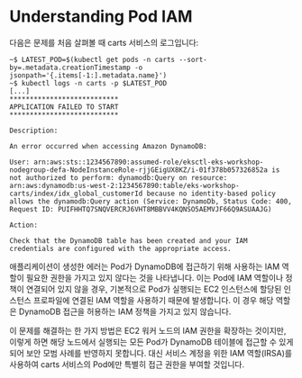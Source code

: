 # Understanding Pod IAM

다음은 문제를 처음 살펴볼 때 carts 서비스의 로그입니다:

```
~$ LATEST_POD=$(kubectl get pods -n carts --sort-by=.metadata.creationTimestamp -o jsonpath='{.items[-1:].metadata.name}')
~$ kubectl logs -n carts -p $LATEST_POD
[...]
***************************
APPLICATION FAILED TO START
***************************
 
Description:
 
An error occurred when accessing Amazon DynamoDB:
 
User: arn:aws:sts::1234567890:assumed-role/eksctl-eks-workshop-nodegroup-defa-NodeInstanceRole-rjjGEigUX8KZ/i-01f378b057326852a is not authorized to perform: dynamodb:Query on resource: arn:aws:dynamodb:us-west-2:1234567890:table/eks-workshop-carts/index/idx_global_customerId because no identity-based policy allows the dynamodb:Query action (Service: DynamoDb, Status Code: 400, Request ID: PUIFHHTQ7SNQVERCRJ6VHT8MBBVV4KQNSO5AEMVJF66Q9ASUAAJG)
 
Action:
 
Check that the DynamoDB table has been created and your IAM credentials are configured with the appropriate access.
```

애플리케이션이 생성한 에러는 Pod가 DynamoDB에 접근하기 위해 사용하는 IAM 역할이 필요한 권한을 가지고 있지 않다는 것을 나타냅니다. 이는 Pod에 IAM 역할이나 정책이 연결되어 있지 않을 경우, 기본적으로 Pod가 실행되는 EC2 인스턴스에 할당된 인스턴스 프로파일에 연결된 IAM 역할을 사용하기 때문에 발생합니다. 이 경우 해당 역할은 DynamoDB 접근을 허용하는 IAM 정책을 가지고 있지 않습니다.

이 문제를 해결하는 한 가지 방법은 EC2 워커 노드의 IAM 권한을 확장하는 것이지만, 이렇게 하면 해당 노드에서 실행되는 모든 Pod가 DynamoDB 테이블에 접근할 수 있게 되어 보안 모범 사례를 반영하지 못합니다. 대신 서비스 계정을 위한 IAM 역할(IRSA)를 사용하여 carts 서비스의 Pod에만 특별히 접근 권한을 부여할 것입니다.
